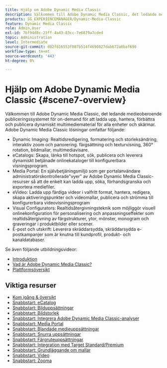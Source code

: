 ```yaml
---
title: Hjälp om Adobe Dynamic Media Classic
description: Välkommen till Adobe Dynamic Media Classic, det ledande medieoberoende publiceringssystemet för on-demand för att ladda upp, hantera, förbättra och publicera dynamiskt multimediematerial för alla enheter och skärmar.
products: SG_EXPERIENCEMANAGER/Dynamic-Media-Classic
feature: Dynamic Media Classic
role: Admin,User
exl-id: 7bf94d8c-23ff-4a43-83cc-7e6879a7cded
topic: Administration
level: Intermediate
source-git-commit: d82f816553f807b514f4690827dab672a6baf690
workflow-type: tm+mt
source-wordcount: '443'
ht-degree: 0%

---
```


# Hjälp om Adobe Dynamic Media Classic {#scene7-overview}

Välkommen till Adobe Dynamic Media Classic, det ledande medieoberoende publiceringssystemet för on-demand för att ladda upp, hantera, förbättra och publicera dynamiskt multimediematerial för alla enheter och skärmar. Adobe Dynamic Media Classic lösningar omfattar följande:

* Dynamic Imaging: Realtidsredigering, formatering och storleksändring, interaktiv zoom och panorering. färgsättning och texturvisning, 360° rotation, bildmallar, multimediavisare.
* eCatalogs: Skapa, länka till hotspot, sök, publicera och leverera dynamiskt betjänade onlinekataloger till konfigurerbara visningsprogram.
* Media Portal: En självbetjäningsmiljö som ger portalanvändare administratörskontrollerade&quot;vyer&quot; av Adobe Dynamic Media Classic-resurser så att de enkelt kan ladda upp, söka, förhandsgranska och exportera mediefiler.
* eVideo: Ladda upp färdiga videor i valfritt format, hantera, redigera, skapa aktiveringspunkter och videomallar, publicera och strömma till konfigurerbara videovisningsprogram
* Visual Configurators: Realtidsåtergivningsteknik som möjliggör visuell onlinekonfiguration för personalisering och anpassningseffekter som realtidsåtergivning av färgstrukturer, ytor, mönster, monogram och graveringar i produktbilder eller scener.
* E-post och utskrift: Leverera skräddarsydda, skräddarsydda e-postkampanjer som är knutna till kundprofil, produkt- och kanaldatabaser.

Se även följande utbildningsvideor:

* [Introduktion](https://s7d5.scene7.com/s7viewers/html5/VideoViewer.html?videoserverurl=https://s7d5.scene7.com/is/content/&amp;emailurl=https://s7d5.scene7.com/s7/emailFriend&amp;serverUrl=https://s7d5.scene7.com/is/image/&amp;config=Scene7SharedAssets/Universal_HTML5_Video&amp;contenturl=https://s7d5.scene7.com/skins/&amp;asset=S7tutorials/570_Introduction_converted%20renamed_Getting%20Started-AVS)
* [Vad är Adobe Dynamic Media Classic?](https://s7d5.scene7.com/s7viewers/html5/VideoViewer.html?videoserverurl=https://s7d5.scene7.com/is/content/&amp;emailurl=https://s7d5.scene7.com/s7/emailFriend&amp;serverUrl=https://s7d5.scene7.com/is/image/&amp;config=Scene7SharedAssets/Universal_HTML5_Video&amp;contenturl=https://s7d5.scene7.com/skins/&amp;asset=S7tutorials/577_What%20is%20Scene7_converted%20renamed_Getting%20Started-AVS)
* [Plattformsöversikt](https://s7d5.scene7.com/s7viewers/html5/VideoViewer.html?videoserverurl=https://s7d5.scene7.com/is/content/&amp;emailurl=https://s7d5.scene7.com/s7/emailFriend&amp;serverUrl=https://s7d5.scene7.com/is/image/&amp;config=Scene7SharedAssets/Universal_HTML5_Video&amp;contenturl=https://s7d5.scene7.com/skins/&amp;asset=S7tutorials/572_Platform%20Overview_converted%20renamed_Getting%20Started-AVS)

## Viktiga resurser

* [Kom igång &amp; översikt](/help/using/dmc-platform-overview.md)
* [Snabbstart: eCatalog](/help/using/quick-start-ecatalog.md)
* [Snabbstart: Bilduppsättningar](/help/using/quick-start-image-sets.md)
* [Snabbstart: Bildstorlek](/help/using/quick-start-image-sizing.md)
* [Snabbstart: Integrera Adobe Dynamic Media Classic-analyser](/help/using/quick-start-integrating-dmc-analytics.md)
* [Snabbstart: Media Portal](/help/using/quick-start-media-portal-administration.md)
* [Snabbstart: Blandade medieuppsättningar](/help/using/quick-start-mixed-media-sets.md)
* [Snabbstart: Snurra uppsättningar](/help/using/quick-start-spin-sets.md)
* [Snabbstart: Färgruteuppsättningar](/help/using/quick-start-swatch-sets.md)
* [Snabbstart: Integration med Target Standard/Premium](/help/using/quick-start-target-integration.md)
* [Snabbstart: Grundläggande om mallar](/help/using/quick-start-template-basics.md)
* [Snabbstart: Video](/help/using/quick-start-video.md)
* [Snabbstart: Zooma](/help/using/quick-start-zoom.md)
